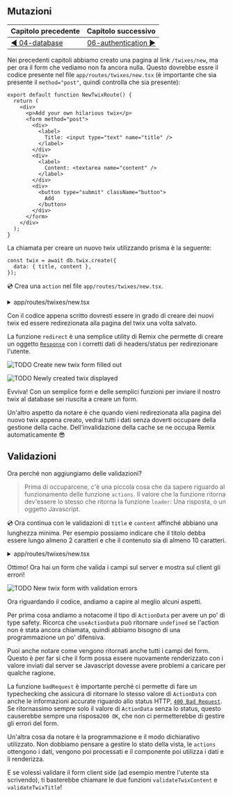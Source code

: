 ## Mutazioni

| Capitolo precedente  | Capitolo successivo     |
| :--------------- | ---------------: |
| [◀︎ 04-database](../04-database)| [06-authentication ▶︎](../06-authentication) |


Nei precedenti capitoli abbiamo creato una pagina al link `/twixes/new`, ma per ora il form che vediamo non fa ancora nulla. Questo dovrebbe essre il codice presente nel file `app/routes/twixes/new.tsx` (è importante che sia presente il `method="post"`, quindi controlla che sia presente):

```tsx filename=app/routes/twixes/new.tsx
export default function NewTwixRoute() {
  return (
    <div>
      <p>Add your own hilarious twix</p>
      <form method="post">
        <div>
          <label>
            Title: <input type="text" name="title" />
          </label>
        </div>
        <div>
          <label>
            Content: <textarea name="content" />
          </label>
        </div>
        <div>
          <button type="submit" className="button">
            Add
          </button>
        </div>
      </form>
    </div>
  );
}
```

La chiamata per creare un nuovo twix utilizzando prisma è la seguente:

```tsx
const twix = await db.twix.create({
  data: { title, content },
});
```

💿 Crea una `action` nel file `app/routes/twixes/new.tsx`.

<details>

<summary>app/routes/twixes/new.tsx</summary>

```tsx filename=app/routes/twixes/new.tsx lines=[1-2,4,6-25]
import type { ActionFunction } from "remix";
import { redirect } from "remix";

import { db } from "~/utils/db.server";

export const action: ActionFunction = async ({
  request,
}) => {
  const form = await request.formData();
  const title = form.get("title");
  const content = form.get("content");
  // we do this type check to be extra sure and to make TypeScript happy
  // we'll explore validation next!
  if (
    typeof title !== "string" ||
    typeof content !== "string"
  ) {
    throw new Error(`Ci sono errori nel form`);
  }

  const fields = { title, content };

  const twix = await db.twix.create({ data: fields });
  return redirect(`/twixes/${twix.id}`);
};

export default function NewTwixRoute() {
  return (
    <div>
      <p>Add your own hilarious twix</p>
      <form method="post">
        <div>
          <label>
            Title: <input type="text" name="title" />
          </label>
        </div>
        <div>
          <label>
            Content: <textarea name="content" />
          </label>
        </div>
        <div>
          <button type="submit" className="button">
            Add
          </button>
        </div>
      </form>
    </div>
  );
}
```

</details>

Con il codice appena scritto dovresti essere in grado di creare dei nuovi twix ed essere redirezionata alla pagina del twix una volta salvato.

La funzione `redirect` è una semplice utility di Remix che permette di creare un oggetto [`Response`](https://developer.mozilla.org/en-US/docs/Web/API/Response) con i corretti dati di headers/status per redirezionare l'utente.

![TODO Create new twix form filled out](/assets/)

![TODO Newly created twix displayed](/assets/)

Evviva! Con un semplice form e delle semplici funzioni per inviare il nostro twix al database sei riuscita a creare un form.

Un'altro aspetto da notare è che quando vieni redirezionata alla pagina del nuovo twix appena creato, vedrai tutti i dati senza doverti occupare della gestione della cache. Dell'invalidazione della cache se ne occupa Remix automaticamente 😎

## Validazioni

Ora perché non aggiungiamo delle validazioni?

> Prima di occuparcene, c'è una piccola cosa che da sapere riguardo al funzionamento delle funzione `actions`. Il valore che la funzione ritorna dev'essere lo stesso che ritorna la funzione `loader`: Una risposta, o un oggetto Javascript.

💿 Ora continua con le validazioni di `title` e `content` affinché abbiano una lunghezza minima. Per esempio possiamo indicare che il titolo debba essere lungo almeno 2 caratteri e che il contenuto sia di almeno 10 caratteri.

<details>

<summary>app/routes/twixes/new.tsx</summary>

```tsx filename=app/routes/twixes/new.tsx lines=[2,6-10,12-16,18-28,30-31,43-45,48-51,53-55,62,73,75-83,86-94,100,102-110,113-121]
import type { ActionFunction } from "remix";
import { useActionData, redirect, json } from "remix";

import { db } from "~/utils/db.server";

function validateTwixContent(content: string) {
  if (content.length < 10) {
    return `Il twix è troppo corto`;
  }
}

function validateTwixTitle(title: string) {
  if (title.length < 3) {
    return `Il titolo è troppo corto`;
  }
}

type ActionData = {
  formError?: string;
  fieldErrors?: {
    title: string | undefined;
    content: string | undefined;
  };
  fields?: {
    title: string;
    content: string;
  };
};

const badRequest = (data: ActionData) =>
  json(data, { status: 400 });

export const action: ActionFunction = async ({
  request,
}) => {
  const form = await request.formData();
  const title = form.get("title");
  const content = form.get("content");
  if (
    typeof title !== "string" ||
    typeof content !== "string"
  ) {
    return badRequest({
      formError: `Form not submitted correctly.`,
    });
  }

  const fieldErrors = {
    title: validateTwixTitle(title),
    content: validateTwixContent(content),
  };
  const fields = { title, content };
  if (Object.values(fieldErrors).some(Boolean)) {
    return badRequest({ fieldErrors, fields });
  }

  const twix = await db.twix.create({ data: fields });
  return redirect(`/twixes/${twix.id}`);
};

export default function NewTwixRoute() {
  const actionData = useActionData<ActionData>();

  return (
    <div>
      <p>Add your own hilarious twix</p>
      <form method="post">
        <div>
          <label>
            Title:{" "}
            <input
              type="text"
              defaultValue={actionData?.fields?.title}
              name="title"
              aria-invalid={
                Boolean(actionData?.fieldErrors?.title) ||
                undefined
              }
              aria-errormessage={
                actionData?.fieldErrors?.title
                  ? "name-error"
                  : undefined
              }
            />
          </label>
          {actionData?.fieldErrors?.title ? (
            <p
              className="form-validation-error"
              role="alert"
              id="name-error"
            >
              {actionData.fieldErrors.title}
            </p>
          ) : null}
        </div>
        <div>
          <label>
            Content:{" "}
            <textarea
              defaultValue={actionData?.fields?.content}
              name="content"
              aria-invalid={
                Boolean(actionData?.fieldErrors?.content) ||
                undefined
              }
              aria-errormessage={
                actionData?.fieldErrors?.content
                  ? "content-error"
                  : undefined
              }
            />
          </label>
          {actionData?.fieldErrors?.content ? (
            <p
              className="form-validation-error"
              role="alert"
              id="content-error"
            >
              {actionData.fieldErrors.content}
            </p>
          ) : null}
        </div>
        <div>
          <button type="submit" className="button">
            Add
          </button>
        </div>
      </form>
    </div>
  );
}
```

</details>

Ottimo! Ora hai un form che valida i campi sul server e mostra sul client gli errori!

![TODO New twix form with validation errors](/assets/)

Ora riguardando il codice, andiamo a capire al meglio alcuni aspetti.

Per prima cosa andiamo a notacome il tipo di `ActionData` per avere un po' di type safety. Ricorca che `useActionData` può ritornare `undefined` se l'action non è stata ancora chiamata, quindi abbiamo bisogno di una programmazione un po' difensiva.

Puoi anche notare come vengono ritornati anche tutti i campi del form. Questo è per far si che il form possa essere nuovamente renderizzato con i valore inviati dal server se Javascript dovesse avere problemi a caricare per qualche ragione.

La funzione `badRequest` è importante perché ci permette di fare un typechecking che assicura di ritornare lo stesso valore di `ActionData` con anche le informazioni accurate riguardo allo status HTTP, [`400 Bad Request`](https://developer.mozilla.org/en-US/docs/Web/HTTP/Status/400). Se ritornassimo sempre solo il valore di `ActionData` senza lo status, questo causerebbe sempre una risposa`200 OK`, che non ci permetterebbe di gestire gli errori del form.

Un'altra cosa da notare è la programmazione e il modo dichiarativo utilizzato. Non dobbiamo pensare a gestire lo stato della vista, le `actions` ottengono i dati, vengono poi processati e il componente poi utilizza i dati e li renderizza.

E se volessi validare il form client side (ad esempio mentre l'utente sta scrivendo), ti basterebbe chiamare le due funzioni `validateTwixContent` e `validateTwixTitle`!